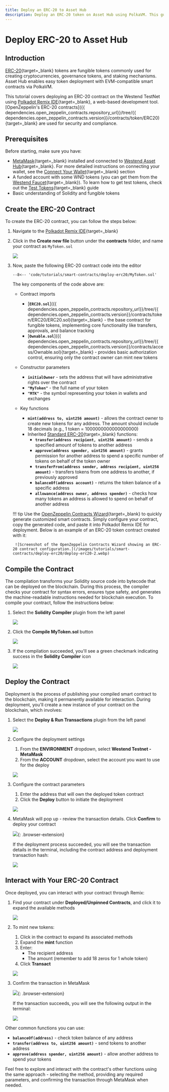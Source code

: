 ```yaml
---
title: Deploy an ERC-20 to Asset Hub
description: Deploy an ERC-20 token on Asset Hub using PolkaVM. This guide covers contract creation, compilation, deployment, and interaction via Polkadot Remix IDE.
---
```


# Deploy ERC-20 to Asset Hub

## Introduction

[ERC-20](https://eips.ethereum.org/EIPS/eip-20){target=\_blank} tokens are fungible tokens commonly used for creating cryptocurrencies, governance tokens, and staking mechanisms. Asset Hub enables easy token deployment with EVM-compatible smart contracts via PolkaVM.

This tutorial covers deploying an ERC-20 contract on the Westend TestNet using [Polkadot Remix IDE](https://remix.polkadot.io){target=\_blank}, a web-based development tool. [OpenZeppelin's ERC-20 contracts]({{ dependencies.open_zeppelin_contracts.repository_url}}/tree/{{ dependencies.open_zeppelin_contracts.version}}/contracts/token/ERC20){target=\_blank} are used for security and compliance.

## Prerequisites

Before starting, make sure you have:

- [MetaMask](https://metamask.io/){target=\_blank} installed and connected to [Westend Asset Hub](https://chainlist.org/chain/420420421){target=\_blank}. For more detailed instructions on connecting your wallet, see the [Connect Your Wallet](/develop/smart-contracts/connect-to-asset-hub/#connect-your-wallet){target=\_blank} section
- A funded account with some WND tokens (you can get them from the [Westend Faucet](https://faucet.polkadot.io/westend?parachain=1000){target=\_blank}). To learn how to get test tokens, check out the [Test Tokens](/develop/smart-contracts/connect-to-asset-hub/#test-tokens){target=\_blank} guide
- Basic understanding of Solidity and fungible tokens

## Create the ERC-20 Contract

To create the ERC-20 contract, you can follow the steps below:

1. Navigate to the [Polkadot Remix IDE](https://remix.polkadot.io){target=\_blank}
2. Click in the **Create new file** button under the **contracts** folder, and name your contract as `MyToken.sol`

    ![](/images/tutorials/smart-contracts/deploy-erc20/deploy-erc20-1.webp)

3. Now, paste the following ERC-20 contract code into the editor

    ```solidity title="MyToken.sol"
    --8<-- 'code/tutorials/smart-contracts/deploy-erc20/MyToken.sol'
    ```

    The key components of the code above are:

    - Contract imports

        - [**`ERC20.sol`**]({{ dependencies.open_zeppelin_contracts.repository_url}}/tree/{{ dependencies.open_zeppelin_contracts.version}}/contracts/token/ERC20/ERC20.sol){target=\_blank} - the base contract for fungible tokens, implementing core functionality like transfers, approvals, and balance tracking
        - [**`Ownable.sol`**]({{ dependencies.open_zeppelin_contracts.repository_url}}/tree/{{ dependencies.open_zeppelin_contracts.version}}/contracts/access/Ownable.sol){target=\_blank} - provides basic authorization control, ensuring only the contract owner can mint new tokens
    
    - Constructor parameters

        - **`initialOwner`** - sets the address that will have administrative rights over the contract
        - **`"MyToken"`** - the full name of your token
        - **`"MTK"`** - the symbol representing your token in wallets and exchanges

    - Key functions

        - **`mint(address to, uint256 amount)`** - allows the contract owner to create new tokens for any address. The amount should include 18 decimals (e.g., 1 token = 1000000000000000000)
        - Inherited [Standard ERC-20](https://ethereum.org/en/developers/docs/standards/tokens/erc-20/){target=\_blank} functions:
            - **`transfer(address recipient, uint256 amount)`** - sends a specified amount of tokens to another address
            - **`approve(address spender, uint256 amount)`** - grants permission for another address to spend a specific number of tokens on behalf of the token owner
            - **`transferFrom(address sender, address recipient, uint256 amount)`** - transfers tokens from one address to another, if previously approved
            - **`balanceOf(address account)`** - returns the token balance of a specific address
            - **`allowance(address owner, address spender)`** - checks how many tokens an address is allowed to spend on behalf of another address

    !!! tip
        Use the [OpenZeppelin Contracts Wizard](https://wizard.openzeppelin.com/){target=\_blank} to quickly generate customized smart contracts. Simply configure your contract, copy the generated code, and paste it into Polkadot Remix IDE for deployment. Below is an example of an ERC-20 token contract created with it:

        ![Screenshot of the OpenZeppelin Contracts Wizard showing an ERC-20 contract configuration.](/images/tutorials/smart-contracts/deploy-erc20/deploy-erc20-2.webp)
        

## Compile the Contract

The compilation transforms your Solidity source code into bytecode that can be deployed on the blockchain. During this process, the compiler checks your contract for syntax errors, ensures type safety, and generates the machine-readable instructions needed for blockchain execution. To compile your contract, follow the instructions below:

1. Select the **Solidity Compiler** plugin from the left panel

    ![](/images/tutorials/smart-contracts/deploy-erc20/deploy-erc20-3.webp)

2. Click the **Compile MyToken.sol** button

    ![](/images/tutorials/smart-contracts/deploy-erc20/deploy-erc20-4.webp)

3. If the compilation succeeded, you'll see a green checkmark indicating success in the **Solidity Compiler** icon

    ![](/images/tutorials/smart-contracts/deploy-erc20/deploy-erc20-5.webp)

## Deploy the Contract

Deployment is the process of publishing your compiled smart contract to the blockchain, making it permanently available for interaction. During deployment, you'll create a new instance of your contract on the blockchain, which involves:

1. Select the **Deploy & Run Transactions** plugin from the left panel

    ![](/images/tutorials/smart-contracts/deploy-erc20/deploy-erc20-6.webp)

2. Configure the deployment settings
    1. From the **ENVIRONMENT** dropdown, select **Westend Testnet - MetaMask**
    2. From the **ACCOUNT** dropdown, select the account you want to use for the deploy

    ![](/images/tutorials/smart-contracts/deploy-erc20/deploy-erc20-7.webp)

3. Configure the contract parameters
    1. Enter the address that will own the deployed token contract
    2. Click the **Deploy** button to initiate the deployment

    ![](/images/tutorials/smart-contracts/deploy-erc20/deploy-erc20-8.webp)

4. MetaMask will pop up - review the transaction details. Click **Confirm** to deploy your contract

     ![](/images/tutorials/smart-contracts/deploy-erc20/deploy-erc20-9.webp){: .browser-extension}

    If the deployment process succeeded, you will see the transaction details in the terminal, including the contract address and deployment transaction hash:

    ![](/images/tutorials/smart-contracts/deploy-erc20/deploy-erc20-10.webp)

## Interact with Your ERC-20 Contract

Once deployed, you can interact with your contract through Remix:

1. Find your contract under **Deployed/Unpinned Contracts**, and click it to expand the available methods

    ![](/images/tutorials/smart-contracts/deploy-erc20/deploy-erc20-11.webp)

2. To mint new tokens:
    1. Click in the contract to expand its associated methods
    2. Expand the **mint** function
    3. Enter:
        - The recipient address
        - The amount (remember to add 18 zeros for 1 whole token)
    4. Click **Transact**

    ![](/images/tutorials/smart-contracts/deploy-erc20/deploy-erc20-12.webp)

3. Confirm the transaction in MetaMask

    ![](/images/tutorials/smart-contracts/deploy-erc20/deploy-erc20-13.webp){: .browser-extension}

    If the transaction succeeds, you will see the following output in the terminal:

    ![](/images/tutorials/smart-contracts/deploy-erc20/deploy-erc20-14.webp)

Other common functions you can use:

- **`balanceOf(address)`** - check token balance of any address
- **`transfer(address to, uint256 amount)`** - send tokens to another address
- **`approve(address spender, uint256 amount)`** - allow another address to spend your tokens

Feel free to explore and interact with the contract's other functions using the same approach - selecting the method, providing any required parameters, and confirming the transaction through MetaMask when needed.
